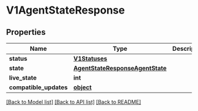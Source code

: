 # V1AgentStateResponse

## Properties
Name | Type | Description | Notes
------------ | ------------- | ------------- | -------------
**status** | [**V1Statuses**](V1Statuses.md) |  | [optional] 
**state** | [**AgentStateResponseAgentState**](AgentStateResponseAgentState.md) |  | [optional] 
**live_state** | **int** |  | [optional] 
**compatible_updates** | [**object**](.md) |  | [optional] 

[[Back to Model list]](../README.md#documentation-for-models) [[Back to API list]](../README.md#documentation-for-api-endpoints) [[Back to README]](../README.md)


